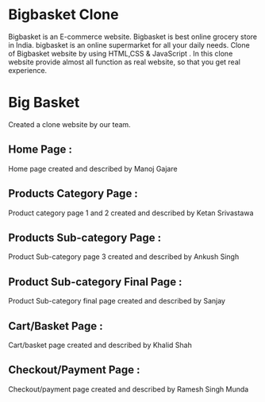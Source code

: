 # Bigbasket Clone

Bigbasket is an E-commerce website. Bigbasket is best online grocery store in India. bigbasket is an online supermarket for all your daily needs.
Clone of Bigbasket website by using HTML,CSS & JavaScript . In this clone website provide almost all function as real website, so that you get real experience.

# Big Basket
Created a clone website by our team.

## Home Page : 
Home page created and described by Manoj Gajare


## Products Category Page :
Product category page 1 and 2 created and described by Ketan Srivastawa

## Products Sub-category Page :
Product Sub-category page 3 created and described by Ankush Singh

## Product Sub-category Final Page :
Product Sub-category final page created and described by Sanjay

## Cart/Basket Page :
Cart/basket page created and described by Khalid Shah

## Checkout/Payment Page :
Checkout/payment page created and described by Ramesh Singh Munda
